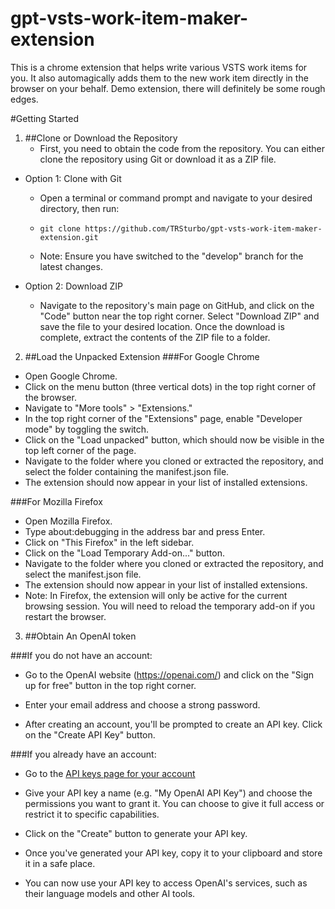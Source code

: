 # gpt-vsts-work-item-maker-extension
This is a chrome extension that helps write various VSTS work items for you. It also automagically adds them to the new work item directly in the browser on your behalf. Demo extension, there will definitely be some rough edges.

#Getting Started
1. ##Clone or Download the Repository
    - First, you need to obtain the code from the repository. You can either clone the repository using Git or download it as a ZIP file.

- Option 1: Clone with Git
    - Open a terminal or command prompt and navigate to your desired directory, then run:

    - ```git clone https://github.com/TRSturbo/gpt-vsts-work-item-maker-extension.git```
    - Note: Ensure you have switched to the "develop" branch for the latest changes.

- Option 2: Download ZIP
    - Navigate to the repository's main page on GitHub, and click on the "Code" button near the top right corner. Select "Download ZIP" and save the file to your desired location. Once the download is complete, extract the contents of the ZIP file to a folder.

2. ##Load the Unpacked Extension
###For Google Chrome
- Open Google Chrome.
- Click on the menu button (three vertical dots) in the top right corner of the browser.
- Navigate to "More tools" > "Extensions."
- In the top right corner of the "Extensions" page, enable "Developer mode" by toggling the switch.
- Click on the "Load unpacked" button, which should now be visible in the top left corner of the page.
- Navigate to the folder where you cloned or extracted the repository, and select the folder containing the manifest.json file.
- The extension should now appear in your list of installed extensions.

###For Mozilla Firefox
- Open Mozilla Firefox.
- Type about:debugging in the address bar and press Enter.
- Click on "This Firefox" in the left sidebar.
- Click on the "Load Temporary Add-on..." button.
- Navigate to the folder where you cloned or extracted the repository, and select the manifest.json file.
- The extension should now appear in your list of installed extensions.
- Note: In Firefox, the extension will only be active for the current browsing session. You will need to reload the temporary add-on if you restart the browser.

3. ##Obtain An OpenAI token

###If you do not have an account:
- Go to the OpenAI website (https://openai.com/) and click on the "Sign up for free" button in the top right corner.

- Enter your email address and choose a strong password.

- After creating an account, you'll be prompted to create an API key. Click on the "Create API Key" button.

###If you already have an account:

- Go to the [API keys page for your account](https://platform.openai.com/account/api-keys)

- Give your API key a name (e.g. "My OpenAI API Key") and choose the permissions you want to grant it. You can choose to give it full access or restrict it to specific capabilities.

- Click on the "Create" button to generate your API key.

- Once you've generated your API key, copy it to your clipboard and store it in a safe place.

- You can now use your API key to access OpenAI's services, such as their language models and other AI tools.

